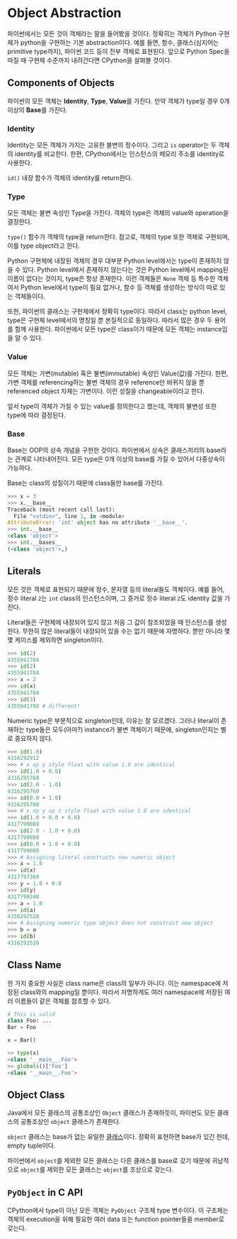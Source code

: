 # Object Abstraction

파이썬에서는 모든 것이 객체라는 말을 들어봤을 것이다.
정확히는 객체가 Python 구현체가 python을 구현하는 기본 abstraction이다.
예를 들면, 함수, 클래스(심지어는 primitive type까지), 파이썬 코드 등이 전부 객체로 표현된다.
앞으로 Python Spec을 따질 때 구현체 수준까지 내려간다면 CPython을 살펴볼 것이다.

## Components of Objects

파이썬의 모든 객체는 **Identity**, **Type**, **Value**를 가진다.
만약 객체가 type일 경우 0개 이상의 **Base**를 가진다.

### Identity

Identity는 모든 객체가 가지는 고유한 불변의 정수이다.
그리고 `is` operator는 두 객체의 identity를 비교한다.
한편, CPython에서는 인스턴스의 메모리 주소를 identity로 사용한다.

`id()` 내장 함수가 객체의 identity를 return한다.

### Type

모든 객체는 불변 속성인 Type을 가진다.
객체의 type은 객체의 value와 operation을 결정한다.

`type()` 함수가 객체의 type을 return한다.
참고로, 객체의 type 또한 객체로 구현되며, 이를 type object라고 한다.

Python 구현체에 내장된 객체의 경우 대부분 Python level에서는 type이 존재하지 않을 수 있다.
Python level에서 존재하지 않는다는 것은 Python level에서 mapping된 이름이 없다는 것이지, type은 항상 존재한다.
이런 객체들은 `None` 객체 등 특수한 객체여서 Python level에서 type이 필요 없거나,
함수 등 객체를 생성하는 방식이 따로 있는 객체들이다.

또한, 파이썬의 클래스는 구현체에서 정확히 type이다. 따라서 class는 python level, type은 구현체 level에서의 명칭일 뿐 본질적으로 동일하다. 따라서 많은 경우 두 용어를 함께 사용한다.
파이썬에서 모든 type은 class이기 때문에 모든 객체는 instance임을 알 수 있다.

### Value

모든 객체는 가변(mutable) 혹은 불변(immutable) 속성인 Value(값)를 가진다.
한편, 가변 객체를 referencing하는 불변 객체의 경우 reference만 바뀌지 않을 뿐 referenced object 자체는 가변이다. 이런 성질을 changeable이라고 한다.

앞서 type이 객체가 가질 수 있는 value를 정의한다고 했는데, 객체의 불변성 또한 type에 따라 결정된다.

### Base

Base는 OOP의 상속 개념을 구현한 것이다. 파이썬에서 상속은 클래스끼리의 base라는 관계로 나타내어진다.
모든 type은 0개 이상의 base를 가질 수 있어서 다중상속이 가능하다.

Base는 class의 성질이기 때문에 class들만 base를 가진다.

```py
>>> x = 3
>>> x.__base__
Traceback (most recent call last):
  File "<stdin>", line 1, in <module>
AttributeError: 'int' object has no attribute '__base__'.
>>> int.__base__
<class 'object'>
>>> int.__bases__
(<class 'object'>,)
```

## Literals

모든 것은 객체로 표현되기 때문에 정수, 문자열 등의 literal들도 객체이다.
예를 들어, 정수 literal `2`는 `int` class의 인스턴스이며,
그 증거로 정수 literal `2`도 identity 값을 가진다.

Literal들은 구현체에 내장되어 있지 않고 처음 그 값이 참조되었을 때 인스턴스를 생성한다.
무한히 많은 literal들이 내장되어 있을 수는 없기 때문에 자명하다.
뿐만 아니라 몇몇 케이스를 제외하면 singleton이다.

```py
>>> id(2)
4355941704
>>> id(2)
4355941704
>>> x = 2
>>> id(x)
4355941704
>>> id(3)
4355941780 # different!
```

Numeric type은 부분적으로 singleton인데, 이유는 잘 모르겠다.
그러나 literal이 존재하는 type들은 모두(아마?) instance가 불변 객체이기 때문에,
singleton인지는 별로 중요하지 않다.

```py
>>> id(1.0)
4316292912
>>> # x op y style float with value 1.0 are identical
>>> id(1.0 + 0.0)
4316295760
>>> id(2.0 - 1.0)
4316295760
>>> id(0.0 + 1.0)
4316295760
>>> # x op y op z style float with value 1.0 are identical
>>> id(1.0 + 0.0 + 0.0)
4317799088
>>> id(2.0 - 1.0 + 0.0)
4317799088
>>> id(0.0 + 1.0 + 0.0)
4317799088
>>> # Assigning literal constructs new numeric object
>>> x = 1.0
>>> id(x)
4317797360
>>> y = 1.0 + 0.0
>>> id(y)
4317799248
>>> a = 1.0
>>> id(a)
4316292528
>>> # Assigning numeric type object does not construct new object
>>> b = a
>>> id(b)
4316292528
```

## Class Name

한 가지 중요한 사실은 class name은 class의 일부가 아니다.
이는 namespace에 저장된 class와의 mapping일 뿐이다.
따라서 자명하게도 여러 namespace에 저장된 여러 이름들이 같은 객체를 참조할 수 있다.

```py
# This is valid
class Foo: ...
Bar = Foo

x = Bar()

>> type(x)
<class '__main__.Foo'>
>> globals()['Foo']
<class '__main__.Foo'>
```

## Object Class

Java에서 모든 클래스의 공통조상인 `Object` 클래스가 존재하듯이,
파이썬도 모든 클래스의 공통조상인 `object` 클래스가 존재한다.

`object` 클래스는 base가 없는 유일한 <u>클래스</u>이다.
정확히 표현하면 base가 있긴 한데, empty tuple이다.

파이썬에서 `object`를 제외한 모든 클래스는 다른 클래스를 base로 갖기 때문에 귀납적으로 `object`를 제외한 모든 클래스는 `object`를 조상으로 갖는다.

## `PyObject` in C API

CPython에서 type이 아닌 모든 객체는 `PyObject` 구조체 type 변수이다.
이 구조체는 객체의 execution을 위해 필요한 여러 data 또는 function pointer들을 member로 갖는다.
